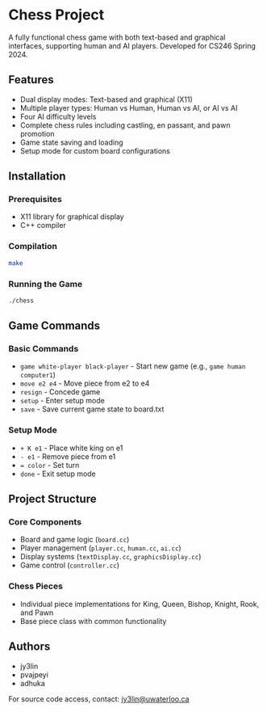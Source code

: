 # Chess Project

A fully functional chess game with both text-based and graphical interfaces, supporting human and AI players. Developed for CS246 Spring 2024.

## Features
- Dual display modes: Text-based and graphical (X11)
- Multiple player types: Human vs Human, Human vs AI, or AI vs AI
- Four AI difficulty levels
- Complete chess rules including castling, en passant, and pawn promotion
- Game state saving and loading
- Setup mode for custom board configurations

## Installation

### Prerequisites
- X11 library for graphical display
- C++ compiler

### Compilation
```bash
make
```

### Running the Game
```bash
./chess
```

## Game Commands

### Basic Commands
- `game white-player black-player` - Start new game (e.g., `game human computer1`)
- `move e2 e4` - Move piece from e2 to e4
- `resign` - Concede game
- `setup` - Enter setup mode
- `save` - Save current game state to board.txt

### Setup Mode
- `+ K e1` - Place white king on e1
- `- e1` - Remove piece from e1
- `= color` - Set turn
- `done` - Exit setup mode

## Project Structure

### Core Components
- Board and game logic (`board.cc`)
- Player management (`player.cc`, `human.cc`, `ai.cc`)
- Display systems (`textDisplay.cc`, `graphicsDisplay.cc`)
- Game control (`controller.cc`)

### Chess Pieces
- Individual piece implementations for King, Queen, Bishop, Knight, Rook, and Pawn
- Base piece class with common functionality

## Authors
- jy3lin
- pvajpeyi
- adhuka

For source code access, contact: jy3lin@uwaterloo.ca
